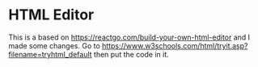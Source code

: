 # HTML Editor
This is a based on https://reactgo.com/build-your-own-html-editor and I made some changes. Go to https://www.w3schools.com/html/tryit.asp?filename=tryhtml_default then put the code in it.
